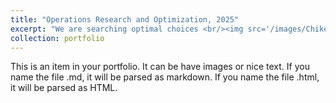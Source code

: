 ```yaml
---
title: "Operations Research and Optimization, 2025"
excerpt: "We are searching optimal choices <br/><img src='/images/Chikens01.jpg'>"
collection: portfolio  
---
```


This is an item in your portfolio. It can be have images or nice text. If you name the file .md, it will be parsed as markdown. If you name the file .html, it will be parsed as HTML. 
